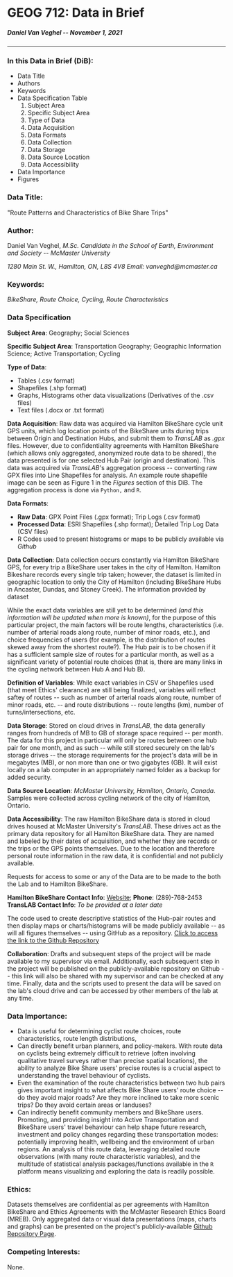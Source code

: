 # **GEOG 712: Data in Brief**
##### Daniel Van Veghel -- November 1, 2021
***
  
### **In this Data in Brief (DiB):**
- Data Title
- Authors
- Keywords
- Data Specification Table
  1. Subject Area
  2. Specific Subject Area
  3. Type of Data
  4. Data Acquisition
  5. Data Formats
  6. Data Collection
  7. Data Storage
  8. Data Source Location
  9. Data Accessibility
- Data Importance
- Figures

### **Data Title:**
"Route Patterns and Characteristics of Bike Share Trips"
  
### **Author:**
Daniel Van Veghel, _M.Sc. Candidate in the School of Earth, Environment and Society -- McMaster University_

  _1280 Main St. W., Hamilton, ON, L8S 4V8_
  _Email: vanveghd@mcmaster.ca_
  
### **Keywords:**
_BikeShare, Route Choice, Cycling, Route Characteristics_

### **Data Specification**
  
**Subject Area**: Geography; Social Sciences

**Specific Subject Area**: Transportation Geography; Geographic Information Science; Active Transportation; Cycling

**Type of Data**:
- Tables (.csv format)
- Shapefiles (.shp format)
- Graphs, Histograms other data visualizations (Derivatives of the .csv files)
- Text files (.docx or .txt format)

**Data Acquisition**:
Raw data was acquired via Hamilton BikeShare cycle unit GPS units, which log location points of the BikeShare units during trips between Origin and Destination Hubs, and submit them to _TransLAB_ as _.gpx_ files. However, due to confidentiality agreements with Hamilton BikeShare (which allows only aggregated, anonymized route data to be shared), the data presented is for one selected Hub Pair (origin and destination). This data was acquired via _TransLAB_'s aggregation process -- converting raw GPX files into Line Shapefiles for analysis. An example route shapefile image can be seen as Figure 1 in the _Figures_ section of this DiB.  The aggregation process is done via `Python,` and `R`.

**Data Formats**:
- **Raw Data**: GPX Point Files (.gpx format); Trip Logs (.csv format)
- **Processed Data**: ESRI Shapefiles (.shp format); Detailed Trip Log Data (CSV files)
- R Codes used to present histograms or maps to be publicly available via _Github_
  
**Data Collection**: Data collection occurs constantly via Hamilton BikeShare GPS, for every trip a BikeShare user takes in the city of Hamilton. Hamilton Bikeshare records every single trip taken; however, the dataset is limited in geographic location to only the City of Hamilton (including BikeShare Hubs in Ancaster, Dundas, and Stoney Creek). The information provided by dataset
  
While the exact data variables are still yet to be determined _(and this information will be updated when more is known)_, for the purpose of this particular project, the main factors will be route lengths, characteristics (i.e. number of arterial roads along route, number of minor roads, etc.), and choice frequencies of users (for example, is the distribution of routes skewed away from the shortest route?).  The Hub pair is to be chosen if it has a sufficient sample size of routes for a particular month, as well as a significant variety of potential route choices (that is, there are many links in the cycling network between Hub A and Hub B).

**Definition of Variables**: While exact variables in CSV or Shapefiles used (that meet Ethics' clearance) are still being finalized, variables will reflect saftey of routes -- such as number of arterial roads along route, number of minor roads, etc. -- and route distributions -- route lengths (km), number of turns/intersections, etc.

**Data Storage**: Stored on cloud drives in _TransLAB_, the data generally ranges from hundreds of MB to GB of storage space required -- per month. The data for this project in particular will only be routes between one hub pair for one month, and as such -- while still stored securely on the lab's storage drives -- the storage requirements for the project's data will be in megabytes (MB), or non more than one or two gigabytes (GB). It will exist locally on a lab computer in an appropriately named folder as a backup for added security. 
  
**Data Source Location**: _McMaster University, Hamilton, Ontario, Canada_. Samples were collected across cycling network of the city of Hamilton, Ontario. 
  
**Data Accessibility**: The raw Hamilton BikeShare data is stored in cloud drives housed at McMaster University's _TransLAB_. These drives act as the primary data repository for all Hamilton BikeShare data. They are named and labeled by their dates of acquisition, and whether they are records or the trips or the GPS points themselves.  Due to the location and therefore personal route information in the raw data, it is confidential and not publicly available. 
  
Requests for access to some or any of the Data are to be made to the both the Lab and to Hamilton BikeShare.

  **Hamilton BikeShare Contact Info**: [Website](https://hamilton.socialbicycles.com); **Phone**: (289)-768-2453
  **TransLAB Contact Info**: _To be provided at a later date_
  
The code used to create descriptive statistics of the Hub-pair routes and then display maps or charts/histograms will be made publicly available -- as will all figures themselves -- using GitHub as a repository. [Click to access the link to the Github Repository](https://github.com/vanveghd/My-First-Repository)

**Collaboration**: Drafts and subsequent steps of the project will be made available to my supervisor via email. Additionally, each subsequent step in the project will be published on the publicly-available repository on Github -- this link will also be shared with my supervisor and can be checked at any time. Finally, data and the scripts used to present the data will be saved on the lab's cloud drive and can be accessed by other members of the lab at any time. 

### Data Importance: 
- Data is useful for determining cyclist route choices, route characteristics, route length distributions, 
- Can directly benefit urban planners, and policy-makers. With route data on cyclists being extremely difficult to retrieve (often involving qualitative travel surveys rather than precise spatial locations), the ability to analyze Bike Share users' precise routes is a crucial aspect to understanding the travel behaviour of cyclists.  
- Even the examination of the route characteristics between two hub pairs gives important insight to what affects Bike Share users' route choice -- do they avoid major roads? Are they more inclined to take more scenic trips? Do they avoid certain areas or landuses? 
- Can indirectly benefit community members and BikeShare users. Promoting, and providing insight into Active Transportation and BikeShare users' travel behaviour can help shape future research, investment and policy changes regarding these transportation modes: potentially improving health, wellbeing and the environment of urban regions.
An analysis of this route data, leveraging detailed route observations (with many route characteristic variables), and the multitude of statistical analysis packages/functions available in the `R` platform means visualizing and exploring the data is readily possible. 

### Ethics:
Datasets themselves are confidential as per agreements with Hamilton BikeShare and Ethics Agreements with the McMaster Research Ethics Board (MREB). Only aggregated data or visual data presentations (maps, charts and graphs) can be presented on the project's publicly-available [Github Repository Page](https://github.com/vanveghd/My-First-Repository).

### Competing Interests:
None. 
